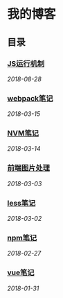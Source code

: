 # 我的博客
## 目录
### [JS运行机制](https://github.com/xiamijun/blog/issues/12)
*2018-08-28*
### [webpack笔记](https://github.com/xiamijun/blog/issues/10)
*2018-03-15*
### [NVM笔记](https://github.com/xiamijun/blog/issues/9)
*2018-03-14*
### [前端图片处理](https://github.com/xiamijun/blog/issues/8)
*2018-03-03*
### [less笔记](https://github.com/xiamijun/blog/issues/7)
*2018-03-02*
### [npm笔记](https://github.com/xiamijun/blog/issues/2)
*2018-02-27*
### [vue笔记](https://github.com/xiamijun/blog/issues/1)
*2018-01-31*

